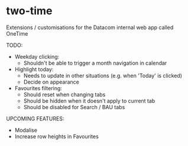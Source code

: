 # two-time
Extensions / customisations for the Datacom internal web app called OneTime


TODO:
- Weekday clicking:
  - Shouldn't be able to trigger a month navigation in calendar
- Highlight today:
  - Needs to update in other situations (e.g. when 'Today' is clicked)
  - Decide on appearance
- Favourites filtering:
  - Should reset when changing tabs
  - Should be hidden when it doesn't apply to current tab
  - Should be disabled for Search / BAU tabs


UPCOMING FEATURES:
* Modalise
* Increase row heights in Favourites

